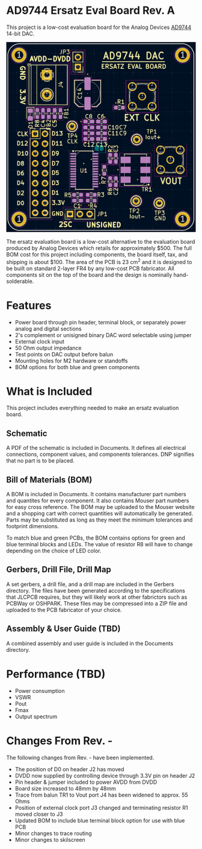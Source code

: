 # AD9744 Ersatz Eval Board Rev. A
This project is a low-cost evaluation board for the Analog Devices [AD9744](https://www.analog.com/media/en/technical-documentation/data-sheets/AD9744.pdf) 14-bit DAC.

![Layout](https://github.com/DarkArtLabs/AD9744-Ersatz-Eval-Board-Rev.-A/blob/main/Pictures/Layout.png)

  The ersatz evaluation board is a low-cost alternative to the evaluation board produced by Analog Devices which retails for approximately $500. The full BOM cost for this project including components, the board itself, tax, and shipping is about $100. 
The area of the PCB is 23 cm<sup>2</sup> and it is designed to be built on standard 2-layer FR4 by any low-cost PCB fabricator. All components sit on the top of the board and the design is nominally hand-solderable. 

# Features
  - Power board through pin header, terminal block, or separately power analog and digital sections
  - 2's complement or unisigned binary DAC word selectable using jumper
  - External clock input
  - 50 Ohm output impedance
  - Test points on DAC output before balun
  - Mounting holes for M2 hardware or standoffs
  - BOM options for both blue and green components

# What is Included
This project includes everything needed to make an ersatz evaluation board. 

## Schematic
A PDF of the schematic is included in Documents. It defines all electrical connections, component values, and components tolerances. DNP signifies that no part is to be placed.

## Bill of Materials (BOM)
A BOM is included in Documents. It contains manufacturer part numbers and quantites for every component. It also contains Mouser part numbers for easy cross reference. The BOM may be uploaded to the Mouser website and a shopping cart with correct quantities will automatically be generated. Parts may be substituted as long as they meet the minimum tolerances and footprint dimensions. 

To match blue and green PCBs, the BOM contains options for green and blue terminal blocks and LEDs. The value of resistor R8 will have to change depending on the choice of LED color.

## Gerbers, Drill File, Drill Map
A set gerbers, a drill file, and a drill map are included in the Gerbers directory. The files have been generated according to the specifications that JLCPCB requires, but they will likely work at other fabrictors such as PCBWay or OSHPARK. These files may be compressed into a ZIP file and uploaded to the PCB fabricator of your choice.

## Assembly & User Guide (TBD)
A combined assembly and user guide is included in the Documents directory. 

# Performance (TBD)
  - Power consumption
  - VSWR
  - Pout
  - Fmax
  - Output spectrum

# Changes From Rev. -
The following changes from Rev. - have been implemented.
  - The position of D0 on header J2 has moved
  - DVDD now supplied by controlling device through 3.3V pin on header J2
  - Pin header & jumper included to power AVDD from DVDD
  - Board size increased to 48mm by 48mm
  - Trace from balun TR1 to Vout port J4 has been widened to approx. 55 Ohms
  - Position of external clock port J3 changed and terminating resistor R1 moved closer to J3
  - Updated BOM to include blue terminal block option for use with blue PCB
  - Minor changes to trace routing
  - Minor changes to skilscreen
